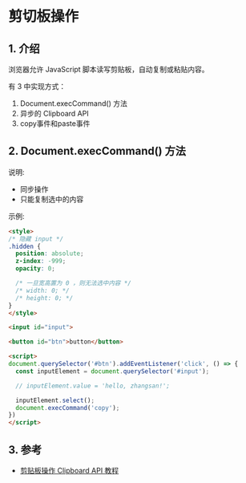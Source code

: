 <!--#region
@author 吴钦飞
@email wuqinfei@qq.com
@create date 2025-01-16 09:51:36
@modify date 2025-01-16 09:51:36
@desc [description]
#endregion-->

# 剪切板操作

## 1. 介绍

浏览器允许 JavaScript 脚本读写剪贴板，自动复制或粘贴内容。

有 3 中实现方式：

1. Document.execCommand() 方法
2. 异步的 Clipboard API
3. copy事件和paste事件

## 2. Document.execCommand() 方法

说明:

* 同步操作
* 只能复制选中的内容

示例:

```html
<style>
/* 隐藏 input */
.hidden {
  position: absolute;
  z-index: -999;
  opacity: 0;

  /* 一旦宽高置为 0 ，则无法选中内容 */ 
  /* width: 0; */
  /* height: 0; */
}
</style>

<input id="input">

<button id="btn">button</button>

<script>
document.querySelector('#btn').addEventListener('click', () => {
  const inputElement = document.querySelector('#input');

  // inputElement.value = 'hello, zhangsan!';

  inputElement.select();
  document.execCommand('copy');
})
</script>
```

## 3. 参考

* [剪贴板操作 Clipboard API 教程](https://www.ruanyifeng.com/blog/2021/01/clipboard-api.html)